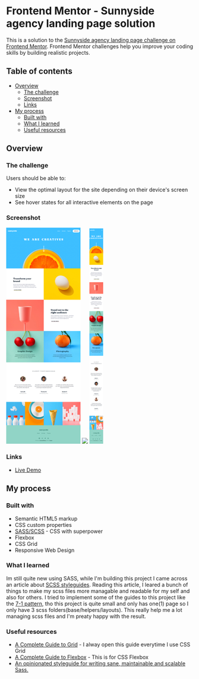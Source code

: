 
# Frontend Mentor - Sunnyside agency landing page solution

This is a solution to the [Sunnyside agency landing page challenge on Frontend Mentor](https://www.frontendmentor.io/challenges/sunnyside-agency-landing-page-7yVs3B6ef). Frontend Mentor challenges help you improve your coding skills by building realistic projects.

## Table of contents

- [Overview](#overview)
  - [The challenge](#the-challenge)
  - [Screenshot](#screenshot)
  - [Links](#links)
- [My process](#my-process)
  - [Built with](#built-with)
  - [What I learned](#what-i-learned)
  - [Useful resources](#useful-resources)

## Overview

### The challenge

Users should be able to:

- View the optimal layout for the site depending on their device's screen size
- See hover states for all interactive elements on the page

### Screenshot

<!-- <div style="display: grid; grid-template-columns: 1fr 1fr 1fr; align-items: start !important"> -->
<img src="./assets/design/screenshots/desktop.png" style="width: 200px; height: auto"> <img src="./assets/design/screenshots/tablet.png" style="width: auto; height: 580px"> <img src="./assets/design/screenshots/phone.png" style="width: auto; height: 580px">
<!-- </div> -->

### Links

- [Live Demo]()

## My process

### Built with

- Semantic HTML5 markup
- CSS custom properties
- [SASS/SCSS](https://sass-lang.com) - CSS with superpower
- Flexbox
- CSS Grid
- Responsive Web Design

### What I learned

Im still quite new using SASS, while I'm building this project I came across an article about [SCSS styleguides](https://sass-guidelin.es/). Reading this article, I leared a bunch of things to make my scss files more managable and readable for my self and also for others. I tried to implement some of the guides to this project like the [7-1 pattern](https://sass-guidelin.es/#the-7-1-pattern), tho this project is quite small and only has one(1) page so I only have 3 scss folders(base/helpers/layouts). This really help me a lot managing scss files and I'm preaty happy with the result.

### Useful resources

- [A Complete Guide to Grid](https://css-tricks.com/snippets/css/complete-guide-grid/) - I alway open this guide everytime I use CSS Grid
- [A Complete Guide to Flexbox](https://css-tricks.com/snippets/css/a-guide-to-flexbox/) - This is for CSS Flexbox
- [An opinionated styleguide for writing sane, maintainable and scalable Sass.](https://sass-guidelin.es/)
